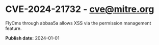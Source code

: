 # CVE-2024-21732 - cve@mitre.org

FlyCms through abbaa5a allows XSS via the permission management feature.

**Publish date:** 2024-01-01
